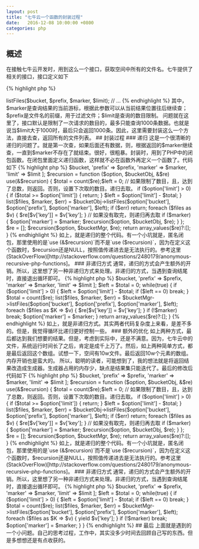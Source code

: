 ```yaml
---
layout: post
title: "七牛云一个函数的封装过程"
date:   2016-12-08 10:00:00 +0800
categories: php
---
```


## 概述
在接触七牛云开发时，用到这么一个接口，获取空间中所有的文件名。七牛提供了相关的接口，接口定义如下

{% highlight php %}
<?php
use Qiniu\Storage\BucketManager;
// ...
$bucketMgr = new BucketManager($auth);
$bucketMgr->listFiles($bucket, $prefix, $marker, $limit);
// ...
{% endhighlight %}

其中，$marker是查询结果的当前游标，根据此参数可以从当前结果位置往后继续查；$prefix是文件名的前缀，用于过滤文件；$limit是查询的数目限制。

问题就在这里了，接口默认是限制了一次请求的数目的，最多只能查询1000条数据。也就是说当$limit大于1000时，最后只会返回1000条。因此，这里需要封装这么一个方法，直接去查，返回所有的文件列表。

## 封装过程

### 递归

这是一个很清晰的递归的问题了。就是第一次查，如果后面还有数据，则，根据返回的$marker继续查，一直到$marker不存在了就结束。很好，很粗暴。封装时，用到了PHP中的闭包函数。在闭包里面定义递归函数，这样就不必在函数外再定义一个函数了。代码如下

{% highlight php %}
<?php

public static function listFiles($limit = 200, $prefix = '', $bucket = 'none', $marker = '') {
		$auth = self::getAuth();
		$bucketMgr = new BucketManager($auth);

		$re = []; // 结果集

		$option = [
			'bucket' => $bucket,
			'prefix' => $prefix,
			'marker' => $marker,
			'limit' => $limit
		];

    $recursion = function ($option, $bucketObj, &$re) use(&$recursion) {
        $total = count($re);$left = 0;
        // 如果限制了数目，且，达到了总数，则返回。否则，设置下次取的数目。递归去取。
        if ($option['limit'] > 0) {
            if ($total >= $option['limit']) {
                return;
            }
            $left = $option['limit'] - $total;
        }

        list($files, $marker, $err) = $bucketObj->listFiles($option['bucket'], $option['prefix'], $option['marker'], $left);
        if ($err) return;

        foreach ($files as $v) {
            $re[$v['key']] = $v['key'];
        }

        // 如果没有取完，则递归再去取
        if ($marker) {
            $option['marker'] = $marker;
            $recursion($option, $bucketObj, $re);
        }
    };
    $re = [];
    $recursion($option, $bucketMgr, $re);

		return array_values($re)?:[];
}
{% endhighlight %}

如上，就是递归的整个代码。有一个小坑就是，匿名闭包，那里使用的是`use (&$recursion)`而不是`use ($recursion)`，因为在定义这个函数时，$recursion还是NULL，按照值传递进去是无法执行的。参考这里(StackOverFlow)[http://stackoverflow.com/questions/2480179/anonymous-recursive-php-functions]。

### 非递归方式

通常，递归的方式会产生额外的开销。所以，这里想了另一种非递归方式来处理。非递归的方式，当遇到查询结尾时，直接退出循环即可。

{% highlight php %}
<?php

public static function listFiles($limit = 200, $prefix = '', $marker = '', $bucket = 'saasjs') {
    $auth = self::getAuth();
    $bucketMgr = new BucketManager($auth);

    $re = []; // 结果集

    $option = [
        'bucket' => $bucket,
        'prefix' => $prefix,
        'marker' => $marker,
        'limit' => $limit
    ];

    $left = $total = 0;
    while(true) {
        if ($option['limit'] > 0) {
            $left = $option['limit'] - $total;
            if ($left == 0) break;
        }

        $total = count($re);

        list($files, $marker, $err) = $bucketMgr->listFiles($option['bucket'], $option['prefix'], $option['marker'], $left);

        foreach ($files as $K => $v) {
            $re[$v['key']] = $v['key'];
        }

        if (!$marker) break;
        $option['marker'] = $marker;
    }

    return array_values($re)?:[];
}
{% endhighlight %}

如上，就是非递归方式。其实两者代码复杂度上来看，是差不多的。但是，我觉得循环比递归更好控制一些。

### 额外的优化

如上两种方式，最后都达到我们想要的结果。但是，考虑到实际中，还是不满意。因为，七牛云中的文件，系统运行时间长了之后，肯定是成千上万了。然后，如上两种简单方式，都是最后返回这个数组。试想一下，空间有10w文件。最后返回10w个元素的数组。内存开销也是蛮大的。

所以，聪明的读者，可能想到了，我的想法就是将返回结果改造成生成器。生成器占用的内存少，缺点是结果集只能迭代了。最后的修改后代码如下

{% highlight php %}
<?php
public static function listFiles($limit = 200, $prefix = '', $bucket = 'none', $marker = '') {
		$auth = self::getAuth();
		$bucketMgr = new BucketManager($auth);

		$re = []; // 结果集

		$option = [
			'bucket' => $bucket,
			'prefix' => $prefix,
			'marker' => $marker,
			'limit' => $limit
		];

    $recursion = function ($option, $bucketObj, &$re) use(&$recursion) {
        $total = count($re);$left = 0;
        // 如果限制了数目，且，达到了总数，则返回。否则，设置下次取的数目。递归去取。
        if ($option['limit'] > 0) {
            if ($total >= $option['limit']) {
                return;
            }
            $left = $option['limit'] - $total;
        }

        list($files, $marker, $err) = $bucketObj->listFiles($option['bucket'], $option['prefix'], $option['marker'], $left);
        if ($err) return;

        foreach ($files as $v) {
            $re[$v['key']] = $v['key'];
        }

        // 如果没有取完，则递归再去取
        if ($marker) {
            $option['marker'] = $marker;
            $recursion($option, $bucketObj, $re);
        }
    };
    $re = [];
    $recursion($option, $bucketMgr, $re);

		return array_values($re)?:[];
}
{% endhighlight %}

如上，就是递归的整个代码。有一个小坑就是，匿名闭包，那里使用的是`use (&$recursion)`而不是`use ($recursion)`，因为在定义这个函数时，$recursion还是NULL，按照值传递进去是无法执行的。参考这里(StackOverFlow)[http://stackoverflow.com/questions/2480179/anonymous-recursive-php-functions]。

### 非递归方式

通常，递归的方式会产生额外的开销。所以，这里想了另一种非递归方式来处理。非递归的方式，当遇到查询结尾时，直接退出循环即可。

{% highlight php %}
<?php

public static function listFiles($limit = 200, $prefix = '', $marker = '', $bucket = 'saasjs') {
    $auth = self::getAuth();
    $bucketMgr = new BucketManager($auth);

    $re = []; // 结果集

    $option = [
        'bucket' => $bucket,
        'prefix' => $prefix,
        'marker' => $marker,
        'limit' => $limit
    ];

    $left = $total = 0;
    while(true) {
        if ($option['limit'] > 0) {
            $left = $option['limit'] - $total;
            if ($left == 0) break;
        }

        $total = count($re);

        list($files, $marker, $err) = $bucketMgr->listFiles($option['bucket'], $option['prefix'], $option['marker'], $left);

        foreach ($files as $K => $v) {
            yield $v['key'];
        }

        if (!$marker) break;
        $option['marker'] = $marker;
    }
}
{% endhighlight %}

## 最后

上面就是遇到的一个小问题。自己的思考过程，工作中，其实没多少时间去回顾自己写的东西。但是多想想还是有点收获的。

